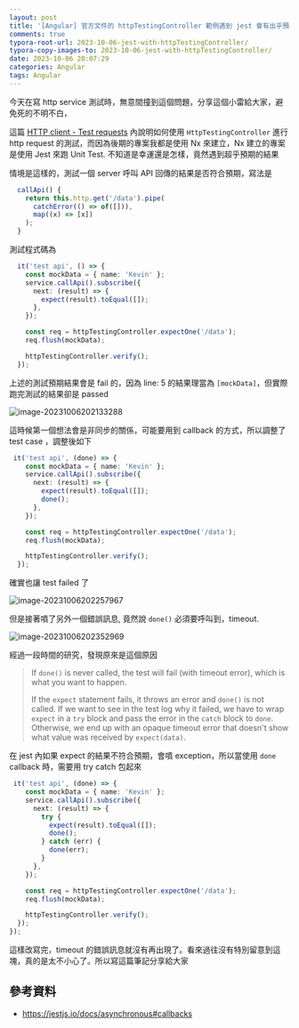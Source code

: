 ```yaml
---
layout: post
title: '[Angular] 官方文件的 httpTestingController 範例遇到 jest 會有出乎預期的結果, 小心'
comments: true
typora-root-url: 2023-10-06-jest-with-httpTestingController/
typora-copy-images-to: 2023-10-06-jest-with-httpTestingController/
date: 2023-10-06 20:07:29
categories: Angular
tags: Angular
---
```


今天在寫 http service 測試時，無意間撞到這個問題，分享這個小雷給大家，避免死的不明不白，

這篇 [HTTP client - Test requests](https://angular.io/guide/http-test-requests) 內說明如何使用 `HttpTestingController` 進行 http request 的測試，而因為後期的專案我都是使用 Nx 來建立，Nx 建立的專案是使用  Jest 來跑 Unit Test. 不知道是幸運還是怎樣，竟然遇到超乎預期的結果

<!-- more -->

情境是這樣的，測試一個 server 呼叫  API 回傳的結果是否符合預期，寫法是

```typescript
  callApi() {
    return this.http.get('/data').pipe(
      catchError(() => of([])),
      map((x) => [x])
    );
  }
```

測試程式碼為

```typescript
  it('test api', () => {
    const mockData = { name: 'Kevin' };
    service.callApi().subscribe({
      next: (result) => {
        expect(result).toEqual([]);
      },
    });

    const req = httpTestingController.expectOne('/data');
    req.flush(mockData);

    httpTestingController.verify();
  });
```

上述的測試預期結果會是 fail 的，因為 line: 5 的結果理當為 `[mockData]`，但實際跑完測試的結果卻是 passed

![image-20231006202133288](image-20231006202133288.png)

這時候第一個想法會是非同步的關係，可能要用到 callback 的方式，所以調整了 test case ，調整後如下

```typescript
 it('test api', (done) => {
    const mockData = { name: 'Kevin' };
    service.callApi().subscribe({
      next: (result) => {
        expect(result).toEqual([]);
        done();
      },
    });

    const req = httpTestingController.expectOne('/data');
    req.flush(mockData);

    httpTestingController.verify();
  });
```

確實也讓 test failed 了

![image-20231006202257967](/image-20231006202257967.png)

但是接著噴了另外一個錯誤訊息, 竟然說 `done()` 必須要呼叫到，timeout.

![image-20231006202352969](image-20231006202352969.png)

經過一段時間的研究，發現原來是這個原因

> If `done()` is never called, the test will fail (with timeout error), which is what you want to happen.
>
> If the `expect` statement fails, it throws an error and `done()` is not called. If we want to see in the test log why it failed, we have to wrap `expect` in a `try` block and pass the error in the `catch` block to `done`. Otherwise, we end up with an opaque timeout error that doesn't show what value was received by `expect(data)`.

在 jest 內如果 expect 的結果不符合預期，會噴 exception，所以當使用 `done` callback 時，需要用 try catch 包起來

```typescript
 it('test api', (done) => {
    const mockData = { name: 'Kevin' };
    service.callApi().subscribe({
      next: (result) => {
        try {
          expect(result).toEqual([]);
          done();
        } catch (err) {
          done(err);
        }
      },
    });

    const req = httpTestingController.expectOne('/data');
    req.flush(mockData);

    httpTestingController.verify();
  });
});
```

這樣改寫完，timeout 的錯誤訊息就沒有再出現了。看來過往沒有特別留意到這塊，真的是太不小心了。所以寫這篇筆記分享給大家



## 參考資料

- https://jestjs.io/docs/asynchronous#callbacks
